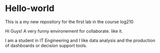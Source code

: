 # Hello-world
This is a my new repository for the first lab in the course log210

Hi Guys! A very funny environement for collaborate. like it.

I am a student in IT Engineering and I like data analysis and the production of dashboards or decision support tools.